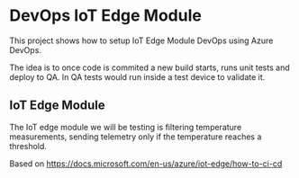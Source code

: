 # DevOps IoT Edge Module

This project shows how to setup IoT Edge Module DevOps using Azure DevOps.

The idea is to once code is commited a new build starts, runs unit tests and deploy to QA. In QA tests would run inside a test device to validate it.

## IoT Edge Module

The IoT edge module we will be testing is filtering temperature measurements, sending telemetry only if the temperature reaches a threshold.

Based on https://docs.microsoft.com/en-us/azure/iot-edge/how-to-ci-cd
